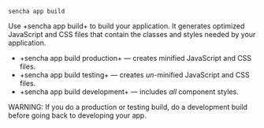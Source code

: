 
    sencha app build

Use +sencha app build+ to build your application. It generates optimized 
JavaScript and CSS files that contain the classes and styles needed by your
application.
- +sencha app build production+ &mdash; creates minified JavaScript and CSS files.
- +sencha app build testing+ &mdash; creates *un*-minified JavaScript and CSS files.
- +sencha app build development+ &mdash; includes *all* component styles.

WARNING: If you do a production or testing build, do a development build before going back to developing your app.